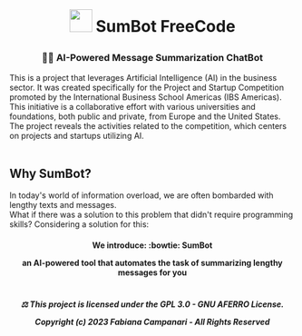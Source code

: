  <br> 

# <p align="center"> <img src="https://github.githubassets.com/images/icons/emoji/bowtie.png" width="40"> SumBot FreeCode


### <p align="center"> 🦾🤖 AI-Powered Message Summarization ChatBot

This is a project that leverages Artificial Intelligence (AI) in the business sector. It was created specifically for the Project and Startup Competition promoted by the International Business School Americas (IBS Americas). This initiative is a collaborative effort with various universities and foundations, both public and private, from Europe and the United States. The project reveals the activities related to the competition, which centers on projects and startups utilizing AI.
<br><br>  

## Why SumBot?

In today's world of information overload, we are often bombarded with lengthy texts and messages.<br>
What if there was a solution to this problem that didn't require programming skills?
Considering a solution for this:

#### <p align="center"> We introduce: :bowtie: SumBot </p><p align="center"> an AI-powered tool that automates the task of summarizing lengthy messages for you




#

##### <p align="center"> ⚖︎ This project is licensed under the GPL 3.0 - GNU AFERRO License.<p align="center"> Copyright (c) 2023 Fabiana Campanari - All Rights Reserved </p>





















#
